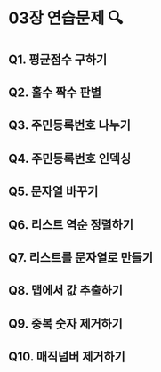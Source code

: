 # 03장 연습문제 🔍

## Q1. 평균점수 구하기
## Q2. 홀수 짝수 판별
## Q3. 주민등록번호 나누기
## Q4. 주민등록번호 인덱싱
## Q5. 문자열 바꾸기
## Q6. 리스트 역순 정렬하기
## Q7. 리스트를 문자열로 만들기
## Q8. 맵에서 값 추출하기
## Q9. 중복 숫자 제거하기
## Q10. 매직넘버 제거하기
